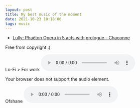 ```yaml
---
layout: post
title: My best music of the moment
date: 2021-10-23 10:18:00
tags: music
---
```


- [Lully: Phaéton Opera in 5 acts with prologue - Chaconne](https://www.youtube.com/watch?v=wGbf5b32NLc)

Free from copyright :)

Lo-Fi > For work
<audio controls>

  <source src="{{site.baseurl}}/assets/Lo-Fi.mp3" type="audio/mpeg">
Your browser does not support the audio element.
</audio>



Ofshane
<audio controls>
  <source src="{{site.baseurl}}/assets/ofshane.mp3" type="audio/mpeg">
Your browser does not support the audio element.
</audio>
